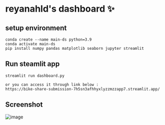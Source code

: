 # reyanahld's dashboard ✨

## setup environment

```
conda create --name main-ds python=3.9
conda activate main-ds
pip install numpy pandas matplotlib seaborn jupyter streamlit 
```

## Run steamlit app
```
streamlit run dashboard.py
```

```
or you can access it through link below :
https://bike-share-submission-7h5sn3afhhyxlyzzmzzapp7.streamlit.app/
```

## Screenshot
![image](https://github.com/reyanahld/Bike-Share-Submission/assets/161299969/9578292d-e75e-4c21-84ce-3d78768ac847)

